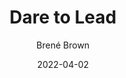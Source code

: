 ---
title: "Dare to Lead"
slug: "dare-to-lead"
author: "Brené Brown"
tags: "business, leadership, vulnerability"
date: 2022-04-02
---